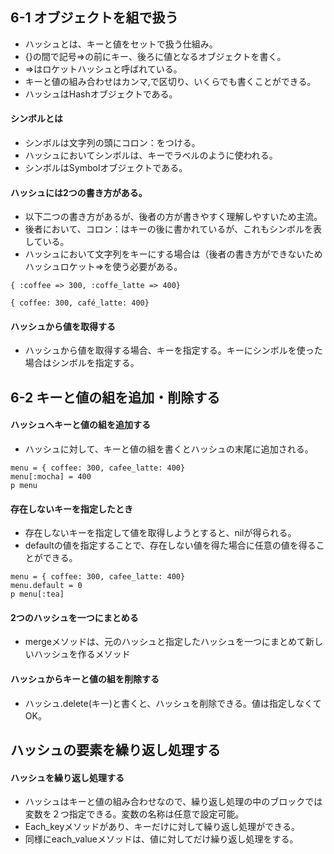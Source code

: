 ## 6-1 オブジェクトを組で扱う
- ハッシュとは、キーと値をセットで扱う仕組み。
- {}の間で記号=>の前にキー、後ろに値となるオブジェクトを書く。
- =>はロケットハッシュと呼ばれている。
- キーと値の組み合わせはカンマ,で区切り、いくらでも書くことができる。
- ハッシュはHashオブジェクトである。
#### シンボルとは
- シンボルは文字列の頭にコロン：をつける。
- ハッシュにおいてシンボルは、キーでラベルのように使われる。
- シンボルはSymbolオブジェクトである。
#### ハッシュには2つの書き方がある。
- 以下二つの書き方があるが、後者の方が書きやすく理解しやすいため主流。
- 後者において、コロン：はキーの後に書かれているが、これもシンボルを表している。
- ハッシュにおいて文字列をキーにする場合は（後者の書き方ができないためハッシュロケット=>を使う必要がある。
```
{ :coffee => 300, :coffe_latte => 400}
```
```
{ coffee: 300, café_latte: 400}
```
#### ハッシュから値を取得する
- ハッシュから値を取得する場合、キーを指定する。キーにシンボルを使った場合はシンボルを指定する。

## 6-2 キーと値の組を追加・削除する
#### ハッシュへキーと値の組を追加する
- ハッシュに対して、キーと値の組を書くとハッシュの末尾に追加される。
```
menu = { coffee: 300, cafee_latte: 400}
menu[:mocha] = 400
p menu
```
#### 存在しないキーを指定したとき
- 存在しないキーを指定して値を取得しようとすると、nilが得られる。
- defaultの値を指定することで、存在しない値を得た場合に任意の値を得ることができる。
```
menu = { coffee: 300, cafee_latte: 400}
menu.default = 0
p menu[:tea]
```
#### 2つのハッシュを一つにまとめる
- mergeメソッドは、元のハッシュと指定したハッシュを一つにまとめて新しいハッシュを作るメソッド
#### ハッシュからキーと値の組を削除する
- ハッシュ.delete(キー)と書くと、ハッシュを削除できる。値は指定しなくてOK。

## ハッシュの要素を繰り返し処理する
#### ハッシュを繰り返し処理する
- ハッシュはキーと値の組み合わせなので、繰り返し処理の中のブロックでは変数を２つ指定できる。変数の名称は任意で設定可能。
- Each_keyメソッドがあり、キーだけに対して繰り返し処理ができる。
- 同様にeach_valueメソッドは、値に対してだけ繰り返し処理をする。
